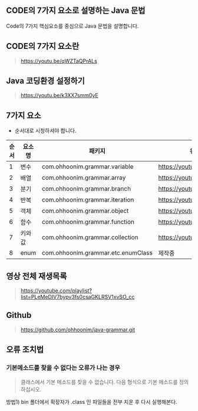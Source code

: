 ## CODE의 7가지 요소로 설명하는 Java 문법

Code의 7가지 핵심요소를 중심으로 Java 문법을 설명합니다. 

## CODE의 7가지 요소란

> https://youtu.be/qWZTaQPrALs

## Java 코딩환경 설정하기

> https://youtu.be/k3XX7smm0yE

## 7가지 요소

- 순서대로 시청하셔야 합니다. 

| 순서 | 요소명 | 패키지                             | 유튜브 영상                  |
|------|--------|------------------------------------|------------------------------|
| 1    | 변수   | com.ohhoonim.grammar.variable      | https://youtu.be/C6ZRfWHsn4k |
| 2    | 배열   | com.ohhoonim.grammar.array         | https://youtu.be/5BQdDErNsoo |
| 3    | 분기   | com.ohhoonim.grammar.branch        | https://youtu.be/8f2QJkJpGS8 |
| 4    | 반복   | com.ohhoonim.grammar.iteration     | https://youtu.be/QuazKDEAHqI |
| 5    | 객체   | com.ohhoonim.grammar.object        | https://youtu.be/AtCmws4s_j8 |
| 6    | 함수   | com.ohhoonim.grammar.function      | https://youtu.be/2N5ISW4XW3Q |
| 7    | 키와값 | com.ohhoonim.grammar.collection    | https://youtu.be/WyTBThDnxm0 |
| 8    | enum   | com.ohhoonim.grammar.etc.enumClass | 제작중                       |

## 영상 전체 재생목록

> https://youtube.com/playlist?list=PLeMeDIV7bypv3fs0csaGKLRSV1xvSO_cc

## Github

> https://github.com/ohhoonim/java-grammar.git


## 오류 조치법

### 기본메소드를 찾을 수 없다는 오류가 나는 경우

> 클래스에서 기본 메소드를 찾을 수 없습니다. 다음 형식으로 기본 메소드를 정의하십시오.

방법1) bin 폴더에서 확장자가 .class 인 파일들을 전부 지운 후 다시 실행해본다. 